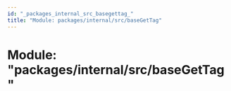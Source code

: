 ```yaml
---
id: "_packages_internal_src_basegettag_"
title: "Module: packages/internal/src/baseGetTag"
---
```


# Module: "packages/internal/src/baseGetTag"
